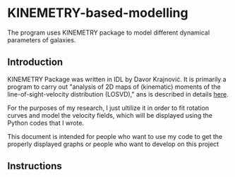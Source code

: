 # KINEMETRY-based-modelling

The program uses KINEMETRY package to model different dynamical parameters of galaxies. 


## Introduction


KINEMETRY Package was written in IDL by Davor Krajnović. It is primarily a program to carry out "analysis of 2D maps of (kinematic) moments of the line-of-sight-velocity distribution (LOSVD)," ans is described in details [here](http://davor.krajnovic.org/idl/#kinemetry).

For the purposes of my research, I just ultilize it in order to fit rotation curves and model the velocity fields, which will be displayed using the Python codes that I wrote.

This document is intended for people who want to use my code to get the properly displayed graphs or people who want to develop on this project



## Instructions


